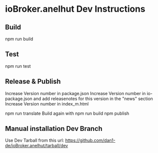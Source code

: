 # ioBroker.anelhut Dev Instructions

## Build

npm run build

## Test

npm run test

## Release & Publish

Increase Version number in package.json
Increase Version number in io-package.json and add releasenotes for this version in the "news" section
Increase Version number in index_m.html

npm run translate
Build again with npm run build
npm publish

## Manual installation Dev Branch

Use Dev Tarball from this url: https://github.com/dan1-de/ioBroker.anelhut/tarball/dev
